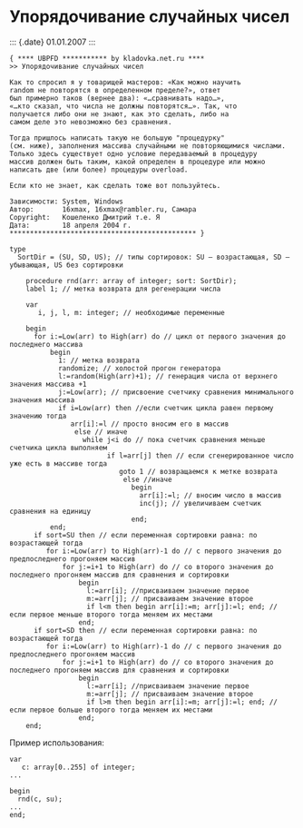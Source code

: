 Упорядочивание случайных чисел
==============================

::: {.date}
01.01.2007
:::

    { **** UBPFD *********** by kladovka.net.ru ****
    >> Упорядочивание случайных чисел
     
    Как то спросил я у товарищей мастеров: «Как можно научить 
    random не повторятся в определенном пределе?», ответ 
    был примерно таков (вернее два): «…сравнивать надо…», 
    «…кто сказал, что числа не должны повторятся…». Так, что 
    получается либо они не знают, как это сделать, либо на 
    самом деле это невозможно без сравнения.
     
    Тогда пришлось написать такую не большую "процедурку" 
    (см. ниже), заполнения массива случайными не повторяющимися числами. 
    Только здесь существует одно условие передаваемый в процедуру 
    массив должен быть таким, какой определен в процедуре или можно 
    написать две (или более) процедуры overload.
     
    Если кто не знает, как сделать тоже вот пользуйтесь.
     
    Зависимости: System, Windows
    Автор:       16xmax, 16xmax@rambler.ru, Самара
    Copyright:   Кошеленко Дмитрий т.е. Я
    Дата:        18 апреля 2004 г.
    ********************************************** }
     
    type
      SortDir = (SU, SD, US); // типы сортировок: SU – возрастающая, SD – убывающая, US без сортировки
     
        procedure rnd(arr: array of integer; sort: SortDir);
        label 1; // метка возврата для регенерации числа
     
        var
           i, j, l, m: integer; // необходимые переменные
     
        begin
          for i:=Low(arr) to High(arr) do // цикл от первого значения до последнего массива
              begin
                1: // метка возврата
                randomize; // холостой прогон генератора
                l:=random(High(arr)+1); // генерация числа от верхнего значения массива +1
                j:=Low(arr); // присвоение счетчику сравнения минимального значения массива
                if i=Low(arr) then //если счетчик цикла равен первому значению тогда
                   arr[i]:=l // просто вносим его в массив
                    else // иначе
                      while j<i do // пока счетчик сравнения меньше счетчика цикла выполняем
                            if l=arr[j] then // если сгенерированное число уже есть в массиве тогда
                               goto 1 // возвращаемся к метке возврата
                                else //иначе
                                  begin
                                    arr[i]:=l; // вносим число в массив
                                    inc(j); // увеличиваем счетчик сравнения на единицу
                                  end;
              end;
          if sort=SU then // если переменная сортировки равна: по возрастающей тогда
             for i:=Low(arr) to High(arr)-1 do // с первого значения до предпоследнего прогоняем массив
                 for j:=i+1 to High(arr) do // со второго значения до последнего прогоняем массив для сравнения и сортировки
                     begin
                       l:=arr[i]; //присваиваем значение первое
                       m:=arr[j]; // присваиваем значение второе
                       if l<m then begin arr[i]:=m; arr[j]:=l; end; // если первое меньше второго тогда меняем их местами
                     end;
          if sort=SD then // если переменная сортировки равна: по возрастающей тогда
             for i:=Low(arr) to High(arr)-1 do // с первого значения до предпоследнего прогоняем массив
                 for j:=i+1 to High(arr) do // со второго значения до последнего прогоняем массив для сравнения и сортировки
                     begin
                       l:=arr[i]; //присваиваем значение первое
                       m:=arr[j]; // присваиваем значение второе
                       if l>m then begin arr[i]:=m; arr[j]:=l; end; // если первое больше второго тогда меняем их местами
                     end;
        end; 

Пример использования:

     
    var
       c: array[0..255] of integer;
    ...
     
    begin
      rnd(c, su);
    ...
    end; 
